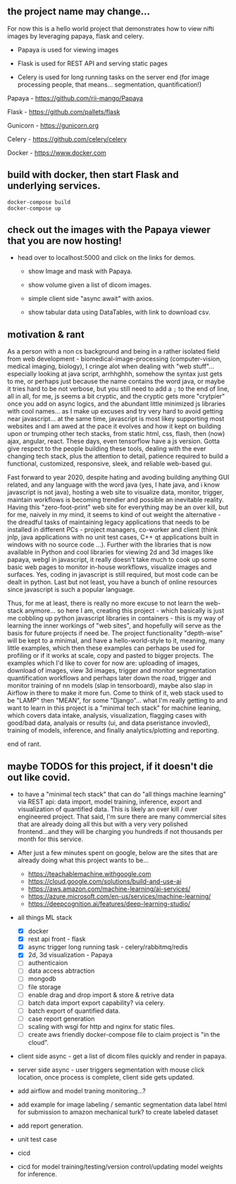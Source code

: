 ## the project name may change...


For now this is a hello world project that demonstrates how to view nifti images by leveraging papaya, flask and celery.  

+ Papaya is used for viewing images

+ Flask is used for REST API and serving static pages

+ Celery is used for long running tasks on the server end (for image processing people, that means... segmentation, quantification!)

Papaya - https://github.com/rii-mango/Papaya

Flask - https://github.com/pallets/flask

Gunicorn - https://gunicorn.org

Celery - https://github.com/celery/celery

Docker - https://www.docker.com

## build with docker, then start Flask and underlying services.

```
docker-compose build
docker-compose up
```

## check out the images with the Papaya viewer that you are now hosting!

+ head over to localhost:5000 and click on the links for demos.

    + show Image and mask with Papaya.

    + show volume given a list of dicom images.

    + simple client side "async await" with axios.

    + show tabular data using DataTables, with link to download csv.

## motivation & rant

As a person with a non cs background and being in a rather isolated field from web development - biomedical-image-processing (computer-vision, medical imaging, biology), I cringe alot when dealing with "web stuff"... especially looking at java script, arrhhghhh, somehow the syntax just gets to me, or perhaps just because the name contains the word java, or maybe it tries hard to be not verbose, but you still need to add a `;` to the end of line, all in all, for me, js seems a bit cryptic, and the cryptic gets more "crytpier" once you add on async logics, and the abundant little minimized js libraries with cool names... as I make up excuses and try very hard to avoid getting near javascript... at the same time, javascript is most likey supporting most websites and I am awed at the pace it evolves and how it kept on building upon or trumping other tech stacks, from static html, css, flash, then (now) ajax, angular, react.  These days, even tensorflow have a js version. Gotta give respect to the people building these tools, dealing with the ever changing tech stack, plus the attention to detail, patience required to build a functional, customized, responsive, sleek, and reliable web-based gui.

Fast forward to year 2020, despite hating and avoding building anything GUI related, and any language with the word java (yes, I hate java, and i know javascript is not java), hosting a web site to visualize data, monitor, trigger, maintain workflows is becoming trendier and possible an inevitable reality. Having this "zero-foot-print" web site for everything may be an over kill, but for me, naively in my mind, it seems to kind of out weight the alternative - the dreadful tasks of maintaining legacy applications that needs to be installed in different PCs - project managers, co-worker and client (think jnlp, java applications with no unit test cases, C++ qt applications built in windows with no source code ...).  Further with the libraries that is now available in Python and cool libraries for viewing 2d and 3d images like papaya, webgl in javascript, it really doesn't take much to cook up some basic web pages to monitor in-house workflows, visualize images and surfaces.  Yes, coding in javascript is still required, but most code can be dealt in python.  Last but not least, you have a bunch of online resources since javascript is such a popular language.

Thus, for me at least, there is really no more excuse to not learn the web-stack anymore... so here I am, creating this project - which basically is just me cobbling up python javascript libraries in containers - this is my way of learning the inner workings of "web sites", and hopefully will serve as the basis for future projects if need be.  The project functionality "depth-wise" will be kept to a minimal, and have a hello-world-style to it, meaning, many little examples, which then these examples can perhaps be used for profiling or if it works at scale, copy and pasted to bigger projects.  The examples which I'd like to cover for now are: uploading of images, download of images, view 3d images, trigger and monitor segmentation quantification workflows and perhaps later down the road, trigger and monitor training of nn models (slap in tensorboard), maybe also slap in Airflow in there to make it more fun.  Come to think of it, web stack used to be "LAMP" then "MEAN", for some "Django"... what I'm really getting to and want to learn in this project is a "minimal tech stack" for machine leaning, which covers data intake, analysis, visualization, flagging cases with good/bad data, analyais or results (ui, and data pseristance invovled), training of models, inference, and finally analytics/plotting and reporting.

end of rant.

## maybe TODOS for this project, if it doesn't die out like covid.

+ to have a "minimal tech stack" that can do "all things machine learning" via REST api: data import, model training, inference, export and visualization of quantified data.  This is likely an over kill / over engineered project.  That said, I'm sure there are many commercial sites that are already doing all this but with a very very polished frontend...and they will be charging you hundreds if not thousands per month for this service. 

+ After just a few minutes spent on google, below are the sites that are already doing what this project wants to be...

    + https://teachablemachine.withgoogle.com
    + https://cloud.google.com/solutions/build-and-use-ai
    + https://aws.amazon.com/machine-learning/ai-services/
    + https://azure.microsoft.com/en-us/services/machine-learning/
    + https://deepcognition.ai/features/deep-learning-studio/



+ all things ML stack
    + [x] docker
    + [x] rest api front - flask
    + [x] async trigger long running task - celery/rabbitmq/redis
    + [x] 2d, 3d visualization - Papaya
    + [ ] authenticaion
    + [ ] data access abtraction
    + [ ] mongodb
    + [ ] file storage
    + [ ] enable drag and drop import & store & retrive data
    + [ ] batch data import export capability? via celery.
    + [ ] batch export of quantified data.
    + [ ] case report generation
    + [ ] scaling with wsgi for http and nginx for static files.
    + [ ] create aws friendly docker-compose file to claim project is "in the cloud".

+ client side async - get a list of dicom files quickly and render in papaya.
  
+ server side async - user triggers segmentation with mouse click location, once process is complete, client side gets updated.

+ add airflow and model traning monitoring...?

+ add example for image labeling / semantic segmentation data label html for submission to amazon mechanical turk? to create labeled dataset

+ add report generation.

+ unit test case

+ cicd

+ cicd for model training/testing/version control/updating model weights for inference.
